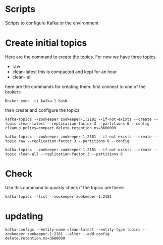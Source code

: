 # Scripts

Scripts to configure Kafka or the environment
# Create initial topics
Here are the command to create the topics. For now we have three topics
* raw
* clean-latest
  this is compacted and kept for an hour
* clean- all

here are the commands for creating them:
first connect to one of the brokers
```
Docker exec -ti kafka-1 bash
```
then create and configure the topics
```
kafka-topics --zookeeper zookeeper-1:2181 --if-not-exists --create --topic clean-latest --replication-factor 3 --partitions 6 --config cleanup.policy=compact delete.retention.ms=3600000

kafka-topics --zookeeper zookeeper-1:2181 --if-not-exists --create --topic raw --replication-factor 3 --partitions 6 --config 

kafka-topics --zookeeper zookeeper-1:2181 --if-not-exists --create --topic clean-all --replication-factor 3 --partitions 6
```

# Check
Use this command to quickly check if the topics are there:
```
kafka-topics --list --zookeeper zookeeper-1:2181
```
# updating

```
kafka-configs --entity-name clean-latest --entity-type topics --zookeeper zookeeper-1:2181 --alter --add-config delete.retention.ms=3600000
```


